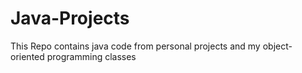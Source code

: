 # Java-Projects
This Repo contains java code from personal projects and my object-oriented programming classes
